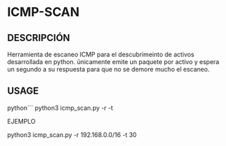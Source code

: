 # ICMP-SCAN

## DESCRIPCIÓN

Herramienta de escaneo ICMP para el descubrimeinto de activos desarrollada en python. ünicamente emite un paquete por activo y espera un segundo a su respuesta para que no se demore mucho el escaneo. 

## USAGE

python```
python3 icmp_scan.py -r <rangp> -t <hilos>

EJEMPLO

python3 icmp_scan.py -r 192.168.0.0/16 -t 30
```

